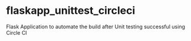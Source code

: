 # flaskapp_unittest_circleci
Flask Application to automate the build after Unit testing successful using Circle CI
